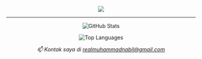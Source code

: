 <p align="center">
  <a href="https://github.com/Nabil17-alt">
    <img src="https://readme-typing-svg.demolab.com/?lines=Saya+Muhammad+Nabil;Mahasiswa+Teknik+Informatika;Universitas+Sains+dan+Teknologi+Indonesia;&font=Poppins;&center=true&width=500&height=45&color=ff3068&vCenter=true&pause=1000&size=24" />
  </a>
</p>
<hr/>
<p align="center">
  <img src="https://github-readme-stats.vercel.app/api?username=Nabil17-alt&show_icons=true&theme=radical" alt="GitHub Stats" />
</p>
<p align="center">
  <img src="https://github-readme-stats.vercel.app/api/top-langs/?username=Nabil17-alt&layout=compact&theme=radical" alt="Top Languages" />
</p>
<p align="center">
  <i>📫 Kontak saya di <a href="mailto:nabil17@example.com">realmuhammadnabil@gmail.com</a></i>
</p>
